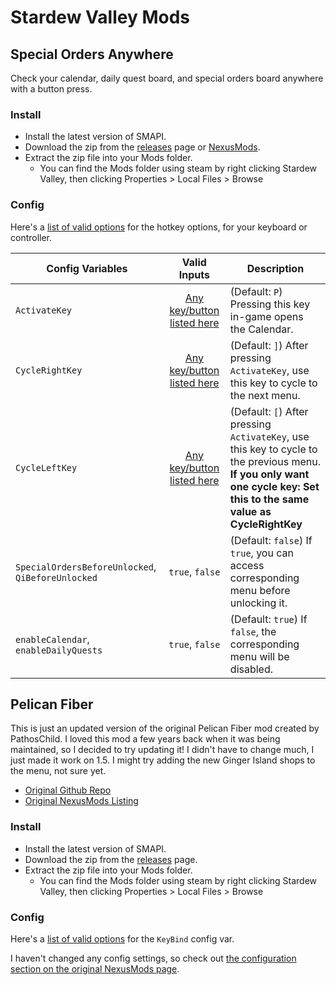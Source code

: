 # Stardew Valley Mods

## Special Orders Anywhere
Check your calendar, daily quest board, and special orders board anywhere with a button press.

### Install
- Install the latest version of SMAPI.
- Download the zip from the [releases](https://github.com/AcidicNic/StardewValleyMods/releases/tag/1.0.5) page or [NexusMods](https://www.nexusmods.com/stardewvalley/mods/7588).
- Extract the zip file into your Mods folder.
    - You can find the Mods folder using steam by right clicking Stardew Valley, then clicking Properties > Local Files > Browse

### Config
Here's a [list of valid options](https://stardewcommunitywiki.com/Modding:Player_Guide/Key_Bindings#Available_bindings) for the hotkey options, for your keyboard or controller.

| Config Variables | Valid Inputs | Description |
|---|:---:|---|
|`ActivateKey`|[Any key/button listed here](https://stardewcommunitywiki.com/Modding:Player_Guide/Key_Bindings#Available_bindings)|(Default: `P`) Pressing this key in-game opens the Calendar.|
|`CycleRightKey`|[Any key/button listed here](https://stardewcommunitywiki.com/Modding:Player_Guide/Key_Bindings#Available_bindings)|(Default: `]`) After pressing `ActivateKey`, use this key to cycle to the next menu.|
|`CycleLeftKey`|[Any key/button listed here](https://stardewcommunitywiki.com/Modding:Player_Guide/Key_Bindings#Available_bindings)|(Default: `[`) After pressing `ActivateKey`, use this key to cycle to the previous menu. **If you only want one cycle key: Set this to the same value as CycleRightKey**|
|`SpecialOrdersBeforeUnlocked`, `QiBeforeUnlocked`|`true`, `false`|(Default: `false`) If `true`, you can access corresponding menu before unlocking it.|
|`enableCalendar`, `enableDailyQuests`|`true`, `false`|(Default: `true`) If `false`, the corresponding menu will be disabled.|

## Pelican Fiber
This is just an updated version of the original Pelican Fiber mod created by PathosChild. I loved this mod a few years back when it was being maintained, so I decided to try updating it! I didn't have to change much, I just made it work on 1.5. I might try adding the new Ginger Island shops to the menu, not sure yet.
 - [Original Github Repo](https://github.com/jdusbabek/stardewvalley)
 - [Original NexusMods Listing](https://www.nexusmods.com/stardewvalley/mods/631)

### Install
- Install the latest version of SMAPI.
- Download the zip from the [releases](https://github.com/AcidicNic/StardewValleyMods/releases/tag/1.0.5) page.
- Extract the zip file into your Mods folder.
    - You can find the Mods folder using steam by right clicking Stardew Valley, then clicking Properties > Local Files > Browse

### Config
Here's a [list of valid options](https://stardewcommunitywiki.com/Modding:Player_Guide/Key_Bindings#Available_bindings) for the `KeyBind` config var.

I haven't changed any config settings, so check out [the configuration section on the original NexusMods page](https://www.nexusmods.com/stardewvalley/mods/631?tab=description).
